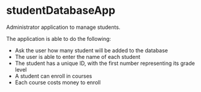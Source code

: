 # studentDatabaseApp

Administrator application to manage students.

The application is able to do the following:
* Ask the user how many student will be added to the database
* The user is able to enter the name of each student
* The student has a unique ID, with the first number representing its grade level
* A student can enroll in courses
* Each course costs money to enroll
	
	

